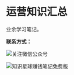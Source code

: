 # 运营知识汇总 

业余学习笔记。

**联系方式：**

![关注微信公众号](https://www.lijiaocn.com/img/class.jpg)

![知识星球赚钱笔记免费版](https://www.lijiaocn.com/img/xiaomiquan-money-free.jpeg)
